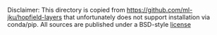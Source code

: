 Disclaimer: This directory is copied from
https://github.com/ml-jku/hopfield-layers
that unfortunately does not support installation via conda/pip.
All sources are published under a BSD-style [license](LICENSE)